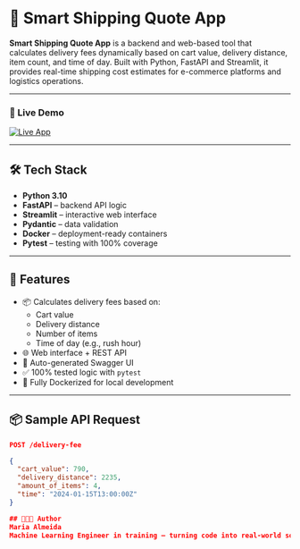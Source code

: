 # 🚚 Smart Shipping Quote App

**Smart Shipping Quote App** is a backend and web-based tool that calculates delivery fees dynamically based on cart value, delivery distance, item count, and time of day. Built with Python, FastAPI and Streamlit, it provides real-time shipping cost estimates for e-commerce platforms and logistics operations.

---

### 🔗 Live Demo

[![Live App](https://img.shields.io/badge/Try%20It%20Live-Streamlit-brightgreen?style=for-the-badge)](https://smart-shipping-quote-app-wgs5spspjd7k6g4tmcyzuu.streamlit.app/)

---

## 🛠️ Tech Stack

- **Python 3.10**
- **FastAPI** – backend API logic
- **Streamlit** – interactive web interface
- **Pydantic** – data validation
- **Docker** – deployment-ready containers
- **Pytest** – testing with 100% coverage

---

## 🚀 Features

- 📦 Calculates delivery fees based on:
  - Cart value
  - Delivery distance
  - Number of items
  - Time of day (e.g., rush hour)
- 🌐 Web interface + REST API
- 📄 Auto-generated Swagger UI
- ✅ 100% tested logic with `pytest`
- 🐳 Fully Dockerized for local development

---

## 📦 Sample API Request

```json
POST /delivery-fee

{
  "cart_value": 790,
  "delivery_distance": 2235,
  "amount_of_items": 4,
  "time": "2024-01-15T13:00:00Z"
}

## 👩🏻‍💻 Author
Maria Almeida
Machine Learning Engineer in training – turning code into real-world solutions.

